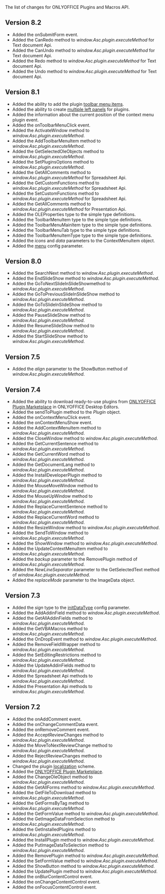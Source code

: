 The list of changes for ONLYOFFICE Plugins and Macros API.

## Version 8.2

- Added the onSubmitForm event.
- Added the CanRedo method to *window\.Asc.plugin.executeMethod* for Text document Api.
- Added the CanUndo method to *window\.Asc.plugin.executeMethod* for Text document Api.
- Added the Redo method to *window\.Asc.plugin.executeMethod* for Text document Api.
- Added the Undo method to *window\.Asc.plugin.executeMethod* for Text document Api.

## Version 8.1

- Added the ability to add the plugin [toolbar menu items](../../Get%20Started/Plugin%20types/index.md).
- Added the ability to create [multiple left panels](../../Usage%20API/Config/Plugin%20variations/index.md) for plugins.
- Added the information about the current position of the context menu plugin event.
- Added the onToolbarMenuClick event.
- Added the ActivateWindow method to *window\.Asc.plugin.executeMethod*.
- Added the AddToolbarMenuItem method to *window\.Asc.plugin.executeMethod*.
- Added the GetSelectedOleObjects method to *window\.Asc.plugin.executeMethod*.
- Added the SetPluginsOptions method to *window\.Asc.plugin.executeMethod*.
- Added the GetAllComments method to *window\.Asc.plugin.executeMethod* for Spreadsheet Api.
- Added the GetCustomFunctions method to *window\.Asc.plugin.executeMethod* for Spreadsheet Api.
- Added the SetCustomFunctions method to *window\.Asc.plugin.executeMethod* for Spreadsheet Api.
- Added the GetAllComments method to *window\.Asc.plugin.executeMethod* for Presentation Api.
- Added the OLEProperties type to the simple type definitions.
- Added the ToolbarMenuItem type to the simple type definitions.
- Added the ToolbarMenuMainItem type to the simple type definitions.
- Added the ToolbarMenuTab type to the simple type definitions.
- Added the ToolbarMenuItemType type to the simple type definitions.
- Added the *icons* and *data* parameters to the ContextMenuItem object.
- Added the [menu](../../Usage%20API/Config/index.md#menu) config parameter.

## Version 8.0

- Added the SearchNext method to *window\.Asc.plugin.executeMethod*.
- Added the EndSlideShow method to *window\.Asc.plugin.executeMethod*.
- Added the GoToNextSlideInSlideShowmethod to *window\.Asc.plugin.executeMethod*.
- Added the GoToPreviousSlideInSlideShow method to *window\.Asc.plugin.executeMethod*.
- Added the GoToSlideInSlideShow method to *window\.Asc.plugin.executeMethod*.
- Added the PauseSlideShow method to *window\.Asc.plugin.executeMethod*.
- Added the ResumeSlideShow method to *window\.Asc.plugin.executeMethod*.
- Added the StartSlideShow method to *window\.Asc.plugin.executeMethod*.

## Version 7.5

- Added the *align* parameter to the ShowButton method of *window\.Asc.plugin.executeMethod*.

## Version 7.4

- Added the ability to download ready-to-use plugins from [ONLYOFFICE Plugin Marketplace](../../Plugins/Adding%20plugins/ONLYOFFICE%20Desktop%20Editors/index.md#adding-plugins-through-the-plugin-manager) in ONLYOFFICE Desktop Editors.
- Added the sendToPlugin method to the *Plugin* object.
- Added the onContextMenuClick event.
- Added the onContextMenuShow event.
- Added the AddContextMenuItem method to *window\.Asc.plugin.executeMethod*.
- Added the CloseWindow method to *window\.Asc.plugin.executeMethod*.
- Added the GetCurrentSentence method to *window\.Asc.plugin.executeMethod*.
- Added the GetCurrentWord method to *window\.Asc.plugin.executeMethod*.
- Added the GetDocumentLang method to *window\.Asc.plugin.executeMethod*.
- Added the InstallDeveloperPlugin method to *window\.Asc.plugin.executeMethod*.
- Added the MouseMoveWindow method to *window\.Asc.plugin.executeMethod*.
- Added the MouseUpWindow method to *window\.Asc.plugin.executeMethod*.
- Added the ReplaceCurrentSentence method to *window\.Asc.plugin.executeMethod*.
- Added the ReplaceCurrentWord method to *window\.Asc.plugin.executeMethod*.
- Added the ResizeWindow method to *window\.Asc.plugin.executeMethod*.
- Added the SendToWindow method to *window\.Asc.plugin.executeMethod*.
- Added the ShowWindow method to *window\.Asc.plugin.executeMethod*.
- Added the UpdateContextMenuItem method to *window\.Asc.plugin.executeMethod*.
- Added the *backup* parameter to the RemovePlugin method of *window\.Asc.plugin.executeMethod*.
- Added the *NewLineSeparator* parameter to the GetSelectedText method of *window\.Asc.plugin.executeMethod*.
- Added the *replaceMode* parameter to the ImageData object.

## Version 7.3

- Added the *sign* type to the [initDataType](../../Usage%20API/Config/index.md#initdatatype) config parameter.
- Added the AddAddinField method to *window\.Asc.plugin.executeMethod*.
- Added the GetAllAddinFields method to *window\.Asc.plugin.executeMethod*.
- Added the GetVBAMacros method to *window\.Asc.plugin.executeMethod*.
- Added the OnDropEvent method to *window\.Asc.plugin.executeMethod*.
- Added the RemoveFieldWrapper method to *window\.Asc.plugin.executeMethod*.
- Added the SetEditingRestrictions method to *window\.Asc.plugin.executeMethod*.
- Added the UpdateAddinFields method to *window\.Asc.plugin.executeMethod*.
- Added the Spreadsheet Api methods to *window\.Asc.plugin.executeMethod*.
- Added the Presentation Api methods to *window\.Asc.plugin.executeMethod*.

## Version 7.2

- Added the onAddComment event.
- Added the onChangeCommentData event.
- Added the onRemoveComment event.
- Added the AcceptReviewChanges method to *window\.Asc.plugin.executeMethod*.
- Added the MoveToNextReviewChange method to *window\.Asc.plugin.executeMethod*.
- Added the RejectReviewChanges method to *window\.Asc.plugin.executeMethod*.
- Changed the plugin [localization](../../Plugins/Plugin%20localization/index.md) scheme.
- Added the [ONLYOFFICE Plugin Marketplace](../../Plugins/Adding%20plugins/ONLYOFFICE%20Docs%20on-premises/index.md#adding-plugins-through-the-plugin-manager).
- Added the ChangeOleObject method to *window\.Asc.plugin.executeMethod*.
- Added the GetAllForms method to *window\.Asc.plugin.executeMethod*.
- Added the GetFileToDownload method to *window\.Asc.plugin.executeMethod*.
- Added the GetFormsByTag method to *window\.Asc.plugin.executeMethod*.
- Added the GetFormValue method to *window\.Asc.plugin.executeMethod*.
- Added the GetImageDataFromSelection method to *window\.Asc.plugin.executeMethod*.
- Added the GetInstalledPlugins method to *window\.Asc.plugin.executeMethod*.
- Added the InstallPlugin method to *window\.Asc.plugin.executeMethod*.
- Added the PutImageDataToSelection method to *window\.Asc.plugin.executeMethod*.
- Added the RemovePlugin method to *window\.Asc.plugin.executeMethod*.
- Added the SetFormValue method to *window\.Asc.plugin.executeMethod*.
- Added the ShowButton method to *window\.Asc.plugin.executeMethod*.
- Added the UpdatePlugin method to *window\.Asc.plugin.executeMethod*.
- Added the onBlurContentControl event.
- Added the onChangeContentControl event.
- Added the onFocusContentControl event.
